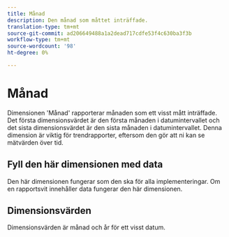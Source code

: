 ```yaml
---
title: Månad
description: Den månad som måttet inträffade.
translation-type: tm+mt
source-git-commit: ad206649488a1a2dead717cdfe53f4c630ba3f3b
workflow-type: tm+mt
source-wordcount: '98'
ht-degree: 0%

---
```



# Månad

Dimensionen &#39;Månad&#39; rapporterar månaden som ett visst mått inträffade. Det första dimensionsvärdet är den första månaden i datumintervallet och det sista dimensionsvärdet är den sista månaden i datumintervallet. Denna dimension är viktig för trendrapporter, eftersom den gör att ni kan se mätvärden över tid.

## Fyll den här dimensionen med data

Den här dimensionen fungerar som den ska för alla implementeringar. Om en rapportsvit innehåller data fungerar den här dimensionen.

## Dimensionsvärden

Dimensionsvärden är månad och år för ett visst datum.
